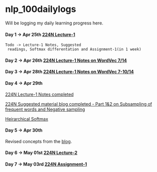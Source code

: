 # nlp_100dailylogs
Will be logging my daily learning progress here.

#### Day 1 -> Apr 25th [224N Lecture-1](https://www.youtube.com/watch?v=8rXD5-xhemo&list=PLoROMvodv4rOhcuXMZkNm7j3fVwBBY42z&index=2&t=0s)

    Todo -> Lecture-1 Notes, Suggested
     readings, Softmax differentation and Assignment-1(in 1 week) 

#### Day 2 -> Apr 26th [224N Lecture-1 Notes on WordVec 7/14](http://web.stanford.edu/class/cs224n/)

#### Day 3 -> Apr 28th [224N Lecture-1 Notes on WordVec 7-10/14](http://web.stanford.edu/class/cs224n/)

#### Day 4 -> Apr 29th 
[224N Lecture-1 Notes completed](http://web.stanford.edu/class/cs224n/)

[224N Suggested material blog completed - Part 1&2 on Subsampling of frequent words and Negative sampling](http://mccormickml.com/2017/01/11/word2vec-tutorial-part-2-negative-sampling/)

[Heirarchical Softmax](https://www.youtube.com/watch?v=ioe1eeEWU0I)

#### Day 5 -> Apr 30th 

Revised concepts from the [blog](http://mccormickml.com/2017/01/11/word2vec-tutorial-part-2-negative-sampling/).

#### Day 6 -> May 01st [224N Lecture-2](https://www.youtube.com/watch?v=kEMJRjEdNzM&list=PLoROMvodv4rOhcuXMZkNm7j3fVwBBY42z&index=2)

#### Day 7 -> May 03rd [224N Assignment-1](http://web.stanford.edu/class/cs224n/)
